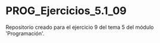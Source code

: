 # PROG_Ejercicios_5.1_09
Repositorio creado para el ejercicio 9 del tema 5 del módulo 'Programación'.
